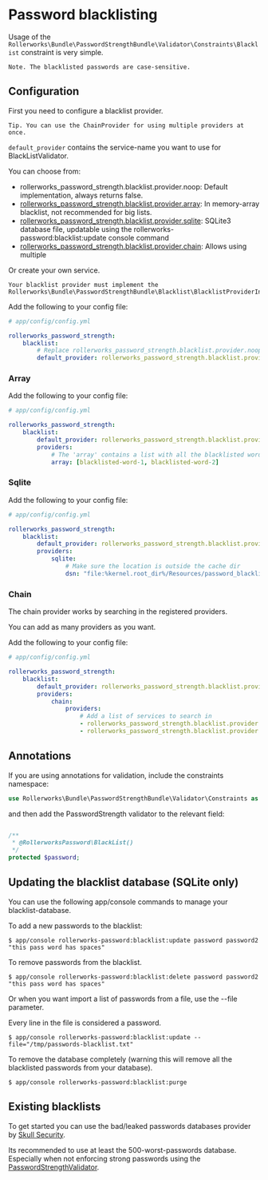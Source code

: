 Password blacklisting
=====================

Usage of the ```Rollerworks\Bundle\PasswordStrengthBundle\Validator\Constraints\Blacklist```
constraint is very simple.

    Note. The blacklisted passwords are case-sensitive.

## Configuration

First you need to configure a blacklist provider.

    Tip. You can use the ChainProvider for using multiple providers at once.

```default_provider``` contains the service-name you want to use for BlackListValidator.

You can choose from:

* rollerworks_password_strength.blacklist.provider.noop: Default implementation, always returns false.
* [rollerworks_password_strength.blacklist.provider.array](#array): In memory-array blacklist, not recommended for big lists.
* [rollerworks_password_strength.blacklist.provider.sqlite](#sqlite): SQLite3 database file, updatable using the rollerworks-password:blacklist:update console command
* [rollerworks_password_strength.blacklist.provider.chain](#chain): Allows using multiple

Or create your own service.

    Your blacklist provider must implement the Rollerworks\Bundle\PasswordStrengthBundle\Blacklist\BlacklistProviderInterface.

Add the following to your config file:

``` yaml
# app/config/config.yml

rollerworks_password_strength:
    blacklist:
        # Replace rollerworks_password_strength.blacklist.provider.noop with the service you want to use
        default_provider: rollerworks_password_strength.blacklist.provider.noop
```

### Array

Add the following to your config file:

``` yaml
# app/config/config.yml

rollerworks_password_strength:
    blacklist:
        default_provider: rollerworks_password_strength.blacklist.provider.array
        providers:
            # The 'array' contains a list with all the blacklisted words
            array: [blacklisted-word-1, blacklisted-word-2]

```

### Sqlite

Add the following to your config file:

``` yaml
# app/config/config.yml

rollerworks_password_strength:
    blacklist:
        default_provider: rollerworks_password_strength.blacklist.provider.sqlite
        providers:
            sqlite:
                # Make sure the location is outside the cache dir
                dsn: "file:%kernel.root_dir%/Resources/password_blacklist.db"

```

### Chain

The chain provider works by searching in the registered providers.

You can add as many providers as you want.

Add the following to your config file:

``` yaml
# app/config/config.yml

rollerworks_password_strength:
    blacklist:
        default_provider: rollerworks_password_strength.blacklist.provider.sqlite
        providers:
            chain:
                providers:
                    # Add a list of services to search in
                    - rollerworks_password_strength.blacklist.provider.array
                    - rollerworks_password_strength.blacklist.provider.sqlite

```

## Annotations

If you are using annotations for validation, include the constraints namespace:

```php
use Rollerworks\Bundle\PasswordStrengthBundle\Validator\Constraints as RollerworksPassword;
```

and then add the PasswordStrength validator to the relevant field:

```php

/**
 * @RollerworksPassword\BlackList()
 */
protected $password;
```

## Updating the blacklist database (SQLite only)

You can use the following app/console commands to manage your blacklist-database.

To add a new passwords to the blacklist:

```batch
$ app/console rollerworks-password:blacklist:update password password2 "this pass word has spaces"
```

To remove passwords from the blacklist.

```batch
$ app/console rollerworks-password:blacklist:delete password password2 "this pass word has spaces"
```

Or when you want import a list of passwords from a file, use the --file parameter.

Every line in the file is considered a password.

```batch
$ app/console rollerworks-password:blacklist:update --file="/tmp/passwords-blacklist.txt"
```

To remove the database completely (warning this will remove all the blacklisted passwords from your database).

```batch
$ app/console rollerworks-password:blacklist:purge
```

## Existing blacklists

To get started you can use the bad/leaked passwords databases provider by
[Skull Security](http://www.skullsecurity.org/wiki/index.php/Passwords).

Its recommended to use at least the 500-worst-passwords database.
Especially when not enforcing strong passwords using the [PasswordStrengthValidator](strength-validation.md).
